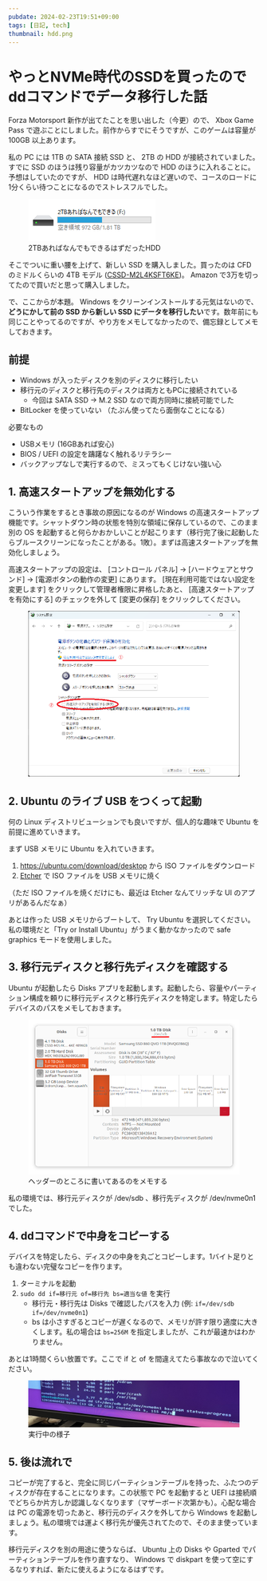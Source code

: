 ```yaml
---
pubdate: 2024-02-23T19:51+09:00
tags: [日記, tech]
thumbnail: hdd.png
---
```


# やっとNVMe時代のSSDを買ったのでddコマンドでデータ移行した話

Forza Motorsport 新作が出てたことを思い出した（今更）ので、 Xbox Game Pass で遊ぶことにしました。前作からすでにそうですが、このゲームは容量が 100GB 以上あります。

私の PC には 1TB の SATA 接続 SSD と、 2TB の HDD が接続されていました。すでに SSD のほうは残り容量がカツカツなので HDD のほうに入れることに。予想はしていたのですが、 HDD は時代遅れなほど遅いので、コースのロードに1分くらい待つことになるのでストレスフルでした。

<figure class="fig-img">
<img src="hdd.png" alt="エクスプローラのスクリーンショット。「2TBあればなんでもできる (F:)」ドライブがある。" />
<figcaption>2TBあればなんでもできるはずだったHDD</figcaption>
</figure>

そこでついに重い腰を上げて、新しい SSD を購入しました。買ったのは CFD のミドルくらいの 4TB モデル (<a href="https://amzn.to/3wsydBk" target="_blank" rel="external">CSSD-M2L4KSFT6KE</a>)。 Amazon で3万を切ってたので買いだと思って購入しました。

で、ここからが本題。 Windows をクリーンインストールする元気はないので、**どうにかして前の SSD から新しい SSD にデータを移行したい**です。数年前にも同じことやってるのですが、やり方をメモしてなかったので、備忘録としてメモしておきます。

## 前提

- Windows が入ったディスクを別のディスクに移行したい
- 移行元のディスクと移行先のディスクは両方ともPCに接続されている
  - 今回は SATA SSD → M.2 SSD なので両方同時に接続可能でした
- BitLocker を使っていない （たぶん使ってたら面倒なことになる）

必要なもの

- USBメモリ (16GBあれば安心)
- BIOS / UEFI の設定を躊躇なく触れるリテラシー
- バックアップなしで実行するので、ミスってもくじけない強い心

## 1. 高速スタートアップを無効化する

こういう作業をするとき事故の原因になるのが Windows の高速スタートアップ機能です。シャットダウン時の状態を特別な領域に保存しているので、このまま別の OS を起動すると何らかおかしいことが起こります（移行完了後に起動したらブルースクリーンになったことがある。1敗）。まずは高速スタートアップを無効化しましょう。

高速スタートアップの設定は、 [コントロール パネル] → [ハードウェアとサウンド] → [電源ボタンの動作の変更] にあります。 [現在利用可能ではない設定を変更します] をクリックして管理者権限に昇格したあと、 [高速スタートアップを有効にする] のチェックを外して [変更の保存] をクリックしてください。

<figure class="fig-img">
<img src="startup.png" alt="高速スタートアップの設定変更方法" />
</figure>

## 2. Ubuntu のライブ USB をつくって起動

何の Linux ディストリビューションでも良いですが、個人的な趣味で Ubuntu を前提に進めていきます。

まず USB メモリに Ubuntu を入れていきます。

1. <a href="https://ubuntu.com/download/desktop" target="_blank" rel="external">https://ubuntu.com/download/desktop</a> から ISO ファイルをダウンロード
2. <a href="https://etcher.balena.io/" target="_blank" rel="external">Etcher</a> で ISO ファイルを USB メモリに焼く

（ただ ISO ファイルを焼くだけにも、最近は Etcher なんてリッチな UI のアプリがあるんだなぁ）

あとは作った USB メモリからブートして、 Try Ubuntu を選択してください。私の環境だと「Try or Install Ubuntu」がうまく動かなかったので safe graphics モードを使用しました。

## 3. 移行元ディスクと移行先ディスクを確認する

Ubuntu が起動したら Disks アプリを起動します。起動したら、容量やパーティション構成を頼りに移行元ディスクと移行先ディスクを特定します。特定したらデバイスのパスをメモしておきます。

<figure class="fig-img">
<img src="disks.png" alt="Disksアプリのスクリーンショット" />
<figcaption>ヘッダーのところに書いてあるのをメモする</figcaption>
</figure>

私の環境では、移行元ディスクが /dev/sdb 、移行先ディスクが /dev/nvme0n1 でした。

## 4. ddコマンドで中身をコピーする

デバイスを特定したら、ディスクの中身を丸ごとコピーします。1バイト足りとも違わない完璧なコピーを作ります。

1. ターミナルを起動
2. `sudo dd if=移行元 of=移行先 bs=適当な値` を実行
   - 移行元・移行先は Disks で確認したパスを入力 (例: `if=/dev/sdb if=/dev/nvme0n1`)
   - bs は小さすぎるとコピーが遅くなるので、メモリが許す限り適度に大きくします。私の場合は `bs=256M` を指定しましたが、これが最速かはわかりません。

あとは1時間くらい放置です。ここで if と of を間違えてたら事故なので泣いてください。

<figure class="fig-img">
<img src="dd.jpg" alt="" />
<figcaption>実行中の様子</figcaption>
</figure>

## 5. 後は流れで

コピーが完了すると、完全に同じパーティションテーブルを持った、ふたつのディスクが存在することになります。この状態で PC を起動すると UEFI は接続順でどちらか片方しか認識しなくなります（マザーボード次第かも）。心配な場合は PC の電源を切ったあと、移行元のディスクを外してから Windows を起動しましょう。私の環境では運よく移行先が優先されてたので、そのまま使っています。

移行元ディスクを別の用途に使うならば、 Ubuntu 上の Disks や Gparted でパーティションテーブルを作り直すなり、 Windows で diskpart を使って空にするなりすれば、新たに使えるようになるはずです。
